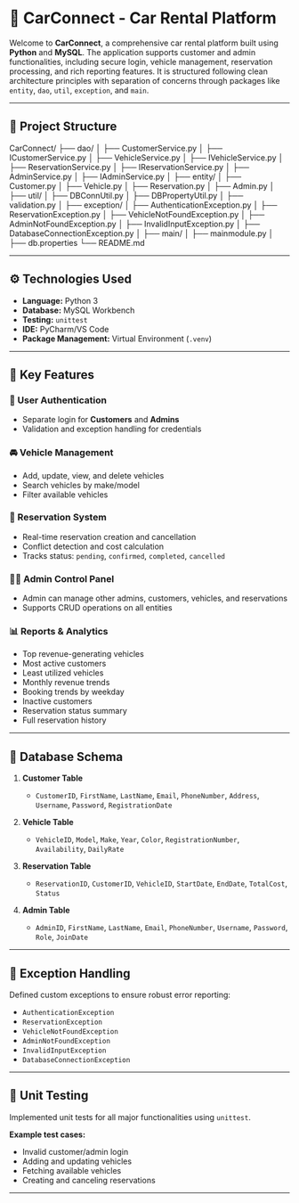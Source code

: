 # 🚗 CarConnect - Car Rental Platform

Welcome to **CarConnect**, a comprehensive car rental platform built using **Python** and **MySQL**. The application supports customer and admin functionalities, including secure login, vehicle management, reservation processing, and rich reporting features. It is structured following clean architecture principles with separation of concerns through packages like `entity`, `dao`, `util`, `exception`, and `main`.

---

## 📁 Project Structure

CarConnect/
├── dao/
│ ├── CustomerService.py
│ ├── ICustomerService.py
│ ├── VehicleService.py
│ ├── IVehicleService.py
│ ├── ReservationService.py
│ ├── IReservationService.py
│ ├── AdminService.py
│ ├── IAdminService.py
│
├── entity/
│ ├── Customer.py
│ ├── Vehicle.py
│ ├── Reservation.py
│ ├── Admin.py
│
├── util/
│ ├── DBConnUtil.py
│ ├── DBPropertyUtil.py
│ ├── validation.py
│
├── exception/
│ ├── AuthenticationException.py
│ ├── ReservationException.py
│ ├── VehicleNotFoundException.py
│ ├── AdminNotFoundException.py
│ ├── InvalidInputException.py
│ ├── DatabaseConnectionException.py
│
├── main/
│ ├── mainmodule.py
│
├── db.properties
└── README.md


---

## ⚙️ Technologies Used

- **Language:** Python 3
- **Database:** MySQL Workbench
- **Testing:** `unittest`
- **IDE:** PyCharm/VS Code
- **Package Management:** Virtual Environment (`.venv`)

---

## 📌 Key Features

### 🔐 User Authentication
- Separate login for **Customers** and **Admins**
- Validation and exception handling for credentials

### 🚘 Vehicle Management
- Add, update, view, and delete vehicles
- Search vehicles by make/model
- Filter available vehicles

### 📅 Reservation System
- Real-time reservation creation and cancellation
- Conflict detection and cost calculation
- Tracks status: `pending`, `confirmed`, `completed`, `cancelled`

### 🧑‍💼 Admin Control Panel
- Admin can manage other admins, customers, vehicles, and reservations
- Supports CRUD operations on all entities

### 📊 Reports & Analytics
- Top revenue-generating vehicles
- Most active customers
- Least utilized vehicles
- Monthly revenue trends
- Booking trends by weekday
- Inactive customers
- Reservation status summary
- Full reservation history

---

## 🧱 Database Schema

1. **Customer Table**
   - `CustomerID`, `FirstName`, `LastName`, `Email`, `PhoneNumber`, `Address`, `Username`, `Password`, `RegistrationDate`

2. **Vehicle Table**
   - `VehicleID`, `Model`, `Make`, `Year`, `Color`, `RegistrationNumber`, `Availability`, `DailyRate`

3. **Reservation Table**
   - `ReservationID`, `CustomerID`, `VehicleID`, `StartDate`, `EndDate`, `TotalCost`, `Status`

4. **Admin Table**
   - `AdminID`, `FirstName`, `LastName`, `Email`, `PhoneNumber`, `Username`, `Password`, `Role`, `JoinDate`

---

## 🚧 Exception Handling

Defined custom exceptions to ensure robust error reporting:

- `AuthenticationException`
- `ReservationException`
- `VehicleNotFoundException`
- `AdminNotFoundException`
- `InvalidInputException`
- `DatabaseConnectionException`

---

## 🧪 Unit Testing

Implemented unit tests for all major functionalities using `unittest`.

**Example test cases:**
- Invalid customer/admin login
- Adding and updating vehicles
- Fetching available vehicles
- Creating and canceling reservations

---

